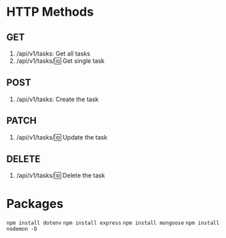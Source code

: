 # HTTP Methods
## GET
1. /api/v1/tasks: Get all tasks
2. /api/v1/tasks/:id: Get single task

## POST
1. /api/v1/tasks: Create the task

## PATCH
1. /api/v1/tasks/:id: Update the task

## DELETE
1. /api/v1/tasks/:id: Delete the task



# Packages
`npm install dotenv`
`npm install express`
`npm install mongoose`
`npm install nodemon -D`